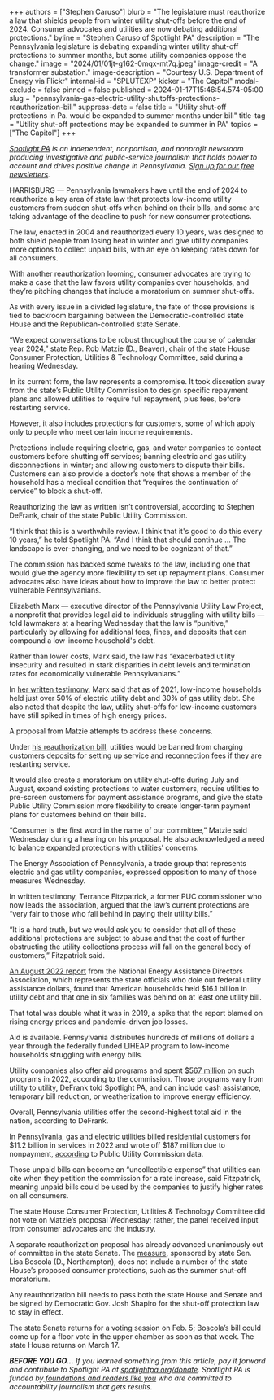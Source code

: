 +++
authors = ["Stephen Caruso"]
blurb = "The legislature must reauthorize a law that shields people from winter utility shut-offs before the end of 2024. Consumer advocates and utilities are now debating additional protections."
byline = "Stephen Caruso of Spotlight PA"
description = "The Pennsylvania legislature is debating expanding winter utility shut-off protections to summer months, but some utility companies oppose the change."
image = "2024/01/01jt-g162-0mqx-mt7q.jpeg"
image-credit = "A transformer substation."
image-description = "Courtesy U.S. Department of Energy via Flickr"
internal-id = "SPLUTEXP"
kicker = "The Capitol"
modal-exclude = false
pinned = false
published = 2024-01-17T15:46:54.574-05:00
slug = "pennsylvania-gas-electric-utility-shutoffs-protections-reauthorization-bill"
suppress-date = false
title = "Utility shut-off protections in Pa. would be expanded to summer months under bill"
title-tag = "Utility shut-off protections may be expanded to summer in PA"
topics = ["The Capitol"]
+++

<a href="https://www.spotlightpa.org/"><em>Spotlight PA</em></a><em> is an independent, nonpartisan, and nonprofit newsroom producing investigative and public-service journalism that holds power to account and drives positive change in Pennsylvania. </em><a href="https://www.spotlightpa.org/newsletters"><em>Sign up for our free newsletters</em></a><em>.</em>

HARRISBURG — Pennsylvania lawmakers have until the end of 2024 to reauthorize a key area of state law that protects low-income utility customers from sudden shut-offs when behind on their bills, and some are taking advantage of the deadline to push for new consumer protections.

The law, enacted in 2004 and reauthorized every 10 years, was designed to both shield people from losing heat in winter and give utility companies more options to collect unpaid bills, with an eye on keeping rates down for all consumers.

With another reauthorization looming, consumer advocates are trying to make a case that the law favors utility companies over households, and they’re pitching changes that include a moratorium on summer shut-offs.

<script src="https://www.spotlightpa.org/embed.js" async></script><div data-spl-embed-version="1" data-spl-src="https://www.spotlightpa.org/embeds/newsletter/"></div>

As with every issue in a divided legislature, the fate of those provisions is tied to backroom bargaining between the Democratic-controlled state House and the Republican-controlled state Senate.

“We expect conversations to be robust throughout the course of calendar year 2024,” state Rep. Rob Matzie (D., Beaver), chair of the state House Consumer Protection, Utilities &amp; Technology Committee, said during a hearing Wednesday.

In its current form, the law represents a compromise. It took discretion away from the state’s Public Utility Commission to design specific repayment plans and allowed utilities to require full repayment, plus fees, before restarting service.

However, it also includes protections for customers, some of which apply only to people who meet certain income requirements.

Protections include requiring electric, gas, and water companies to contact customers before shutting off services; banning electric and gas utility disconnections in winter; and allowing customers to dispute their bills. Customers can also provide a doctor’s note that shows a member of the household has a medical condition that “requires the continuation of service” to block a shut-off.

Reauthorizing the law as written isn’t controversial, according to Stephen DeFrank, chair of the state Public Utility Commission.

“I think that this is a worthwhile review. I think that it&#39;s good to do this every 10 years,” he told Spotlight PA. “And I think that should continue … The landscape is ever-changing, and we need to be cognizant of that.”

The commission has backed some tweaks to the law, including one that would give the agency more flexibility to set up repayment plans. Consumer advocates also have ideas about how to improve the law to better protect vulnerable Pennsylvanians.

Elizabeth Marx — executive director of the Pennsylvania Utility Law Project, a nonprofit that provides legal aid to individuals struggling with utility bills — told lawmakers at a hearing Wednesday that the law is “punitive,” particularly by allowing for additional fees, fines, and deposits that can compound a low-income household&#39;s debt.

Rather than lower costs, Marx said, the law has “exacerbated utility insecurity and resulted in stark disparities in debt levels and termination rates for economically vulnerable Pennsylvanians.”

In <a href="https://pahouse.com/files/Documents/Testimony/2024-01-16_083917__HB1077testimony.pdf">her written testimony</a>, Marx said that as of 2021, low-income households held just over 50% of electric utility debt and 30% of gas utility debt. She also noted that despite the law, utility shut-offs for low-income customers have still spiked in times of high energy prices.

A proposal from Matzie attempts to address these concerns.

Under <a href="https://www.legis.state.pa.us/cfdocs/billinfo/billinfo.cfm?syear=2023&amp;sInd=0&amp;body=H&amp;type=B&amp;bn=1077">his reauthorization bill</a>, utilities would be banned from charging customers deposits for setting up service and reconnection fees if they are restarting service.

It would also create a moratorium on utility shut-offs during July and August, expand existing protections to water customers, require utilities to pre-screen customers for payment assistance programs, and give the state Public Utility Commission more flexibility to create longer-term payment plans for customers behind on their bills.

“Consumer is the first word in the name of our committee,” Matzie said Wednesday during a hearing on his proposal. He also acknowledged a need to balance expanded protections with utilities’ concerns.

The Energy Association of Pennsylvania, a trade group that represents electric and gas utility companies, expressed opposition to many of those measures Wednesday.

In written testimony, Terrance Fitzpatrick, a former PUC commissioner who now leads the association, argued that the law’s current protections are “very fair to those who fall behind in paying their utility bills.”

“It is a hard truth, but we would ask you to consider that all of these additional protections are subject to abuse and that the cost of further obstructing the utility collections process will fall on the general body of customers,” Fitzpatrick said.

<a href="https://neada.org/wp-content/uploads/2022/09/20millionbehindPR.pdf">An August 2022 report</a> from the National Energy Assistance Directors Association, which represents the state officials who dole out federal utility assistance dollars, found that American households held $16.1 billion in utility debt and that one in six families was behind on at least one utility bill.

That total was double what it was in 2019, a spike that the report blamed on rising energy prices and pandemic-driven job losses.

Aid is available. Pennsylvania distributes hundreds of millions of dollars a year through the federally funded LIHEAP program to low-income households struggling with energy bills.

Utility companies also offer aid programs and spent <a href="https://www.puc.pa.gov/press-release/2023/puc-and-pa-department-of-human-services-kick-off-low-income-home-energy-assistance-program-liheap-season">$567 million</a> on such programs in 2022, according to the commission. Those programs vary from utility to utility, DeFrank told Spotlight PA, and can include cash assistance, temporary bill reduction, or weatherization to improve energy efficiency.

Overall, Pennsylvania utilities offer the second-highest total aid in the nation, according to DeFrank.

In Pennsylvania, gas and electric utilities billed residential customers for $11.2 billion in services in 2022 and wrote off $187 million due to nonpayment, <a href="https://www.puc.pa.gov/media/2603/2022-master-collections-data-website-version.pdf">according</a> to Public Utility Commission data.

Those unpaid bills can become an “uncollectible expense” that utilities can cite when they petition the commission for a rate increase, said Fitzpatrick, meaning unpaid bills could be used by the companies to justify higher rates on all consumers.

<script src="https://www.spotlightpa.org/embed.js" async></script><div data-spl-embed-version="1" data-spl-src="https://www.spotlightpa.org/embeds/donate/"></div>

The state House Consumer Protection, Utilities &amp; Technology Committee did not vote on Matzie’s proposal Wednesday; rather, the panel received input from consumer advocates and the industry.

A separate reauthorization proposal has already advanced unanimously out of committee in the state Senate. The <a href="https://www.legis.state.pa.us/cfdocs/billinfo/billinfo.cfm?syear=2023&amp;sind=0&amp;body=S&amp;type=B&amp;bn=1017">measure</a>, sponsored by state Sen. Lisa Boscola (D., Northampton), does not include a number of the state House’s proposed consumer protections, such as the summer shut-off moratorium.

Any reauthorization bill needs to pass both the state House and Senate and be signed by Democratic Gov. Josh Shapiro for the shut-off protection law to stay in effect.

The state Senate returns for a voting session on Feb. 5; Boscola’s bill could come up for a floor vote in the upper chamber as soon as that week. The state House returns on March 17.

<strong><em>BEFORE YOU GO…</em></strong><em> If you learned something from this article, pay it forward and contribute to Spotlight PA at </em><a href="http://spotlightpa.org/donate"><em>spotlightpa.org/donate</em></a><em>. Spotlight PA is funded by</em><a href="https://www.spotlightpa.org/support"><em> foundations and readers like you</em></a><em> who are committed to accountability journalism that gets results.</em>

